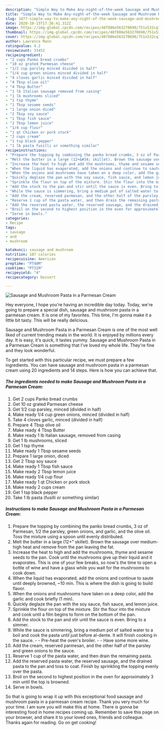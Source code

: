 ```yaml
---
description: "Simple Way to Make Any-night-of-the-week Sausage and Mushroom Pasta in a Parmesan Cream"
title: "Simple Way to Make Any-night-of-the-week Sausage and Mushroom Pasta in a Parmesan Cream"
slug: 1877-simple-way-to-make-any-night-of-the-week-sausage-and-mushroom-pasta-in-a-parmesan-cream
date: 2020-10-15T17:36:41.312Z
image: https://img-global.cpcdn.com/recipes/48f886e563270698/751x532cq70/sausage-and-mushroom-pasta-in-a-parmesan-cream-recipe-main-photo.jpg
thumbnail: https://img-global.cpcdn.com/recipes/48f886e563270698/751x532cq70/sausage-and-mushroom-pasta-in-a-parmesan-cream-recipe-main-photo.jpg
cover: https://img-global.cpcdn.com/recipes/48f886e563270698/751x532cq70/sausage-and-mushroom-pasta-in-a-parmesan-cream-recipe-main-photo.jpg
author: Lawrence Mann
ratingvalue: 4.2
reviewcount: 33452
recipeingredient:
- "2 cups Panko bread crumbs"
- "10 oz grated Parmesan cheese"
- "1/2 cup parsley minced divided in half"
- "1/4 cup green onions minced divided in half"
- "4 cloves garlic minced divided in half"
- "4 Tbsp olive oil"
- "4 Tbsp Butter"
- "1 lb Italian sausage removed from casing"
- "1 lb mushrooms sliced"
- "1 tsp thyme"
- "1 Tbsp sesame seeds"
- "1 large onion diced"
- "2 Tbsp soy sauce"
- "1 Tbsp fish sauce"
- "2 Tbsp lemon juice"
- "1/4 cup flour"
- "1 qt Chicken or pork stock"
- "2 cups cream"
- "1 tsp black pepper"
- "1 lb pasta fusilli or something similar"
recipeinstructions:
- "Prepare the topping by combining the panko bread crumbs, 3 oz of Parmesan, 1/2 the parsley, green onions, and garlic, and the olive oil. Toss the mixture using a spoon until evenly distributed."
- "Melt the butter in a large (12+&#34; skillet). Brown the sausage over medium-high heat and remove from the pan leaving the fat."
- "Increase the heat to high and add the mushrooms, thyme and sesame seeds to the pan. Cook until the mushrooms give up their liquid and it evaporates. This is one of your few breaks, so now&#39;s the time to open a bottle of wine and have a glass while you wait for the mushrooms to cook down."
- "When the liquid has evaporated, add the onions and continue to saute until deeply browned, ~10 min. This is where the dish is going to build flavor."
- "When the onions and mushrooms have taken on a deep color, add the garlic and cook briefly (1 min)."
- "Quickly deglaze the pan with the soy sauce, fish sauce, and lemon juice."
- "Sprinkle the flour on top of the mixture. Stir the flour into the mixture and cook until a film begins to form on the bottom of the pan."
- "Add the stock to the pan and stir until the sauce is even. Bring to a simmer."
- "While the sauce is simmering, bring a medium pot of salted water to a boil and cook the pasta until just before al-dente. It will finish cooking in the sauce.  Pre-heat the oven&#39;s broiler.  Have some more wine."
- "Add the cream, reserved parmesan, and the other half of the parsley and green onions to the sauce."
- "Reserve 1 cup of the pasta water, and then drain the remaining pasta."
- "Add the reserved pasta water, the reserved sausage, and the drained pasta to the pan and toss to coat. Finish by sprinkling the topping evenly over the pasta."
- "Broil on the second to highest position in the oven for approximately 3 min until the top is browned."
- "Serve in bowls."
categories:
- Recipe
tags:
- sausage
- and
- mushroom

katakunci: sausage and mushroom 
nutrition: 187 calories
recipecuisine: American
preptime: "PT40M"
cooktime: "PT31M"
recipeyield: "4"
recipecategory: Dessert

---
```



![Sausage and Mushroom Pasta in a Parmesan Cream](https://img-global.cpcdn.com/recipes/48f886e563270698/751x532cq70/sausage-and-mushroom-pasta-in-a-parmesan-cream-recipe-main-photo.jpg)

Hey everyone, I hope you're having an incredible day today. Today, we're going to prepare a special dish, sausage and mushroom pasta in a parmesan cream. It is one of my favorites. This time, I'm gonna make it a little bit tasty. This will be really delicious.



Sausage and Mushroom Pasta in a Parmesan Cream is one of the most well liked of current trending meals in the world. It is enjoyed by millions every day. It is easy, it's quick, it tastes yummy. Sausage and Mushroom Pasta in a Parmesan Cream is something that I've loved my whole life. They're fine and they look wonderful.


To get started with this particular recipe, we must prepare a few ingredients. You can have sausage and mushroom pasta in a parmesan cream using 20 ingredients and 14 steps. Here is how you can achieve that.

<!--inarticleads1-->

##### The ingredients needed to make Sausage and Mushroom Pasta in a Parmesan Cream:

1. Get 2 cups Panko bread crumbs
1. Get 10 oz grated Parmesan cheese
1. Get 1/2 cup parsley, minced (divided in half)
1. Make ready 1/4 cup green onions, minced (divided in half)
1. Take 4 cloves garlic, minced (divided in half)
1. Prepare 4 Tbsp olive oil
1. Make ready 4 Tbsp Butter
1. Make ready 1 lb Italian sausage, removed from casing
1. Get 1 lb mushrooms, sliced
1. Get 1 tsp thyme
1. Make ready 1 Tbsp sesame seeds
1. Prepare 1 large onion, diced
1. Get 2 Tbsp soy sauce
1. Make ready 1 Tbsp fish sauce
1. Make ready 2 Tbsp lemon juice
1. Make ready 1/4 cup flour
1. Make ready 1 qt Chicken or pork stock
1. Make ready 2 cups cream
1. Get 1 tsp black pepper
1. Take 1 lb pasta (fusilli or something similar)




<!--inarticleads2-->

##### Instructions to make Sausage and Mushroom Pasta in a Parmesan Cream:

1. Prepare the topping by combining the panko bread crumbs, 3 oz of Parmesan, 1/2 the parsley, green onions, and garlic, and the olive oil. Toss the mixture using a spoon until evenly distributed.
1. Melt the butter in a large (12+&#34; skillet). Brown the sausage over medium-high heat and remove from the pan leaving the fat.
1. Increase the heat to high and add the mushrooms, thyme and sesame seeds to the pan. Cook until the mushrooms give up their liquid and it evaporates. This is one of your few breaks, so now&#39;s the time to open a bottle of wine and have a glass while you wait for the mushrooms to cook down.
1. When the liquid has evaporated, add the onions and continue to saute until deeply browned, ~10 min. This is where the dish is going to build flavor.
1. When the onions and mushrooms have taken on a deep color, add the garlic and cook briefly (1 min).
1. Quickly deglaze the pan with the soy sauce, fish sauce, and lemon juice.
1. Sprinkle the flour on top of the mixture. Stir the flour into the mixture and cook until a film begins to form on the bottom of the pan.
1. Add the stock to the pan and stir until the sauce is even. Bring to a simmer.
1. While the sauce is simmering, bring a medium pot of salted water to a boil and cook the pasta until just before al-dente. It will finish cooking in the sauce. -  - Pre-heat the oven&#39;s broiler. -  - Have some more wine.
1. Add the cream, reserved parmesan, and the other half of the parsley and green onions to the sauce.
1. Reserve 1 cup of the pasta water, and then drain the remaining pasta.
1. Add the reserved pasta water, the reserved sausage, and the drained pasta to the pan and toss to coat. Finish by sprinkling the topping evenly over the pasta.
1. Broil on the second to highest position in the oven for approximately 3 min until the top is browned.
1. Serve in bowls.




So that is going to wrap it up with this exceptional food sausage and mushroom pasta in a parmesan cream recipe. Thank you very much for your time. I am sure you will make this at home. There is gonna be interesting food in home recipes coming up. Remember to save this page on your browser, and share it to your loved ones, friends and colleague. Thanks again for reading. Go on get cooking!
